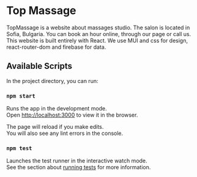 # Top Massage

TopMassage is a website about massages studio. The salon is located in Sofia, Bulgaria. You can book an hour online, through our page or call us. This website is built entirely with React. We use MUI and css for design, react-router-dom and firebase for data.

## Available Scripts

In the project directory, you can run:

### `npm start`

Runs the app in the development mode.\
Open [http://localhost:3000](http://localhost:3000) to view it in the browser.

The page will reload if you make edits.\
You will also see any lint errors in the console.

### `npm test`

Launches the test runner in the interactive watch mode.\
See the section about [running tests](https://facebook.github.io/create-react-app/docs/running-tests) for more information.